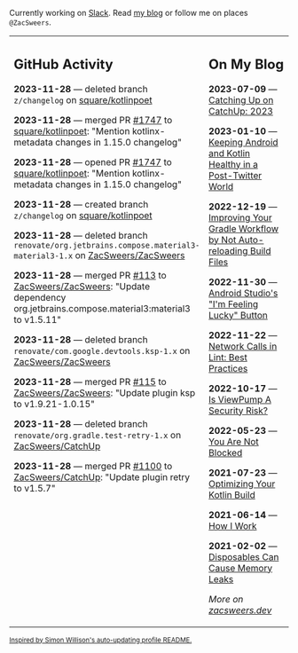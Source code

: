 Currently working on [Slack](https://slack.com/). Read [my blog](https://zacsweers.dev/) or follow me on places `@ZacSweers`.

<table><tr><td valign="top" width="60%">

## GitHub Activity
<!-- githubActivity starts -->
**2023-11-28** — deleted branch `z/changelog` on [square/kotlinpoet](https://github.com/square/kotlinpoet)

**2023-11-28** — merged PR [#1747](https://github.com/square/kotlinpoet/pull/1747) to [square/kotlinpoet](https://github.com/square/kotlinpoet): "Mention kotlinx-metadata changes in 1.15.0 changelog"

**2023-11-28** — opened PR [#1747](https://github.com/square/kotlinpoet/pull/1747) to [square/kotlinpoet](https://github.com/square/kotlinpoet): "Mention kotlinx-metadata changes in 1.15.0 changelog"

**2023-11-28** — created branch `z/changelog` on [square/kotlinpoet](https://github.com/square/kotlinpoet)

**2023-11-28** — deleted branch `renovate/org.jetbrains.compose.material3-material3-1.x` on [ZacSweers/ZacSweers](https://github.com/ZacSweers/ZacSweers)

**2023-11-28** — merged PR [#113](https://github.com/ZacSweers/ZacSweers/pull/113) to [ZacSweers/ZacSweers](https://github.com/ZacSweers/ZacSweers): "Update dependency org.jetbrains.compose.material3:material3 to v1.5.11"

**2023-11-28** — deleted branch `renovate/com.google.devtools.ksp-1.x` on [ZacSweers/ZacSweers](https://github.com/ZacSweers/ZacSweers)

**2023-11-28** — merged PR [#115](https://github.com/ZacSweers/ZacSweers/pull/115) to [ZacSweers/ZacSweers](https://github.com/ZacSweers/ZacSweers): "Update plugin ksp to v1.9.21-1.0.15"

**2023-11-28** — deleted branch `renovate/org.gradle.test-retry-1.x` on [ZacSweers/CatchUp](https://github.com/ZacSweers/CatchUp)

**2023-11-28** — merged PR [#1100](https://github.com/ZacSweers/CatchUp/pull/1100) to [ZacSweers/CatchUp](https://github.com/ZacSweers/CatchUp): "Update plugin retry to v1.5.7"
<!-- githubActivity ends -->
</td><td valign="top" width="40%">

## On My Blog
<!-- blog starts -->
**2023-07-09** — [Catching Up on CatchUp: 2023](https://www.zacsweers.dev/catching-up-on-catchup-2023/)

**2023-01-10** — [Keeping Android and Kotlin Healthy in a Post-Twitter World](https://www.zacsweers.dev/keeping-android-healthy/)

**2022-12-19** — [Improving Your Gradle Workflow by Not Auto-reloading Build Files](https://www.zacsweers.dev/improving-your-workflow-by-not-auto-reloading-build-files/)

**2022-11-30** — [Android Studio's "I'm Feeling Lucky" Button](https://www.zacsweers.dev/android-studios-im-feeling-lucky-button/)

**2022-11-22** — [Network Calls in Lint: Best Practices](https://www.zacsweers.dev/network-calls-in-lint-best-practices/)

**2022-10-17** — [Is ViewPump A Security Risk?](https://www.zacsweers.dev/is-viewpump-a-security-risk/)

**2022-05-23** — [You Are Not Blocked](https://www.zacsweers.dev/you-are-not-blocked/)

**2021-07-23** — [Optimizing Your Kotlin Build](https://www.zacsweers.dev/optimizing-your-kotlin-build/)

**2021-06-14** — [How I Work](https://www.zacsweers.dev/how-i-work/)

**2021-02-02** — [Disposables Can Cause Memory Leaks](https://www.zacsweers.dev/disposables-can-cause-memory-leaks/)
<!-- blog ends -->
_More on [zacsweers.dev](https://zacsweers.dev/)_
</td></tr></table>

<sub><a href="https://simonwillison.net/2020/Jul/10/self-updating-profile-readme/">Inspired by Simon Willison's auto-updating profile README.</a></sub>